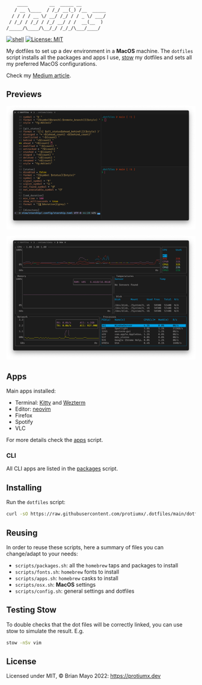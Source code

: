 ```
    ____        __  _____ __
   / __ \____  / /_/ __(_) /__  _____
  / / / / __ \/ __/ /_/ / / _ \/ ___/
 / /_/ / /_/ / /_/ __/ / /  __(__  )
/_____/\____/\__/_/ /_/_/\___/____/
```

[![shell](https://github.com/protiumx/.dotfiles/actions/workflows/shell.yml/badge.svg)](https://github.com/protiumx/.dotfiles/actions/workflows/shell.yml)
[![License: MIT](https://img.shields.io/badge/License-MIT-yellow.svg)](https://opensource.org/licenses/MIT)

My dotfiles to set up a dev environment in a **MacOS** machine.
The `dotfiles` script installs all the packages and apps I use, [stow](https://www.gnu.org/software/stow/) my dotfiles and sets all my preferred MacOS configurations.

Check my [Medium article](https://medium.com/@protiumx/bash-gnu-stow-take-a-walk-while-your-new-macbook-is-being-set-up-351a6f2f9225).

## Previews

![preview 1](./preview-1.png)

![preview 2](./preview-2.png)

## Apps
Main apps installed:
- Terminal: [Kitty](https://github.com/kovidgoyal/kitty) and [Wezterm](https://wezfurlong.org/wezterm/)
- Editor: [neovim](https://neovim.io/)
- Firefox
- Spotify
- VLC

For more details check the [apps](./scripts/apps.sh) script.

### CLI
All CLI apps are listed in the [packages](./scripts/packages.sh) script.

## Installing

Run the `dotfiles` script:
```sh
curl -sO https://raw.githubusercontent.com/protiumx/.dotfiles/main/dotfiles
```

## Reusing

In order to reuse these scripts, here a summary of files you can change/adapt to your needs:

- `scripts/packages.sh`: all the `homebrew` taps and packages to install
- `scripts/fonts.sh`: `homebrew` fonts to install
- `scripts/apps.sh`: `homebrew` casks to install
- `scripts/osx.sh`: **MacOS** settings
- `scripts/config.sh`: general settings and dotfiles

## Testing Stow

To double checks that the dot files will be correctly linked, you can use stow to simulate the result. E.g.

```sh
stow -nSv vim
```

## License
Licensed under MIT, © Brian Mayo 2022: https://protiumx.dev
